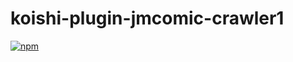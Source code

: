 # koishi-plugin-jmcomic-crawler1

[![npm](https://img.shields.io/npm/v/koishi-plugin-jmcomic-crawler1?style=flat-square)](https://www.npmjs.com/package/koishi-plugin-jmcomic-crawler1)



